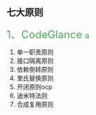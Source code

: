 ## 七大原则
<font color=#4CAF50 size=5 align=center >1、CodeGlance </font>
<font color=#4CAF50 size=4>a</font>
1. 单一职责原则
2. 接口隔离原则
3. 依赖倒转原则
4. 里氏替换原则
5. 开闭原则ocp
6. 迪米特法则
7. 合成复用原则